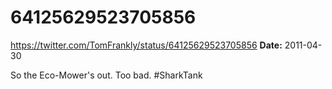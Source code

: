 # 64125629523705856
https://twitter.com/TomFrankly/status/64125629523705856
**Date:** 2011-04-30

So the Eco-Mower's out. Too bad. #SharkTank

